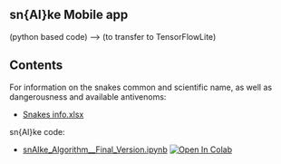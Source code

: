 ## sn{AI}ke Mobile app
(python based code) --> (to transfer to TensorFlowLite)

## Contents

For information on the snakes common and scientific name, as well as dangerousness and available antivenoms:
* [Snakes info.xlsx](https://github.com/gmarcelo94/sn-AI-ke/blob/main/Snake%20info.xlsx) 


sn{AI}ke code:
* [snAIke_Algorithm__Final_Version.ipynb](https://github.com/gmarcelo94/sn-AI-ke/blob/main/snAIke_Algorithm__Final_Version.ipynb) [![Open In Colab](https://colab.research.google.com/assets/colab-badge.svg)](https://colab.research.google.com/github.com/gmarcelo94/sn-AI-ke/blob/main/snAIke_Algorithm__Final_Version.ipynb)
